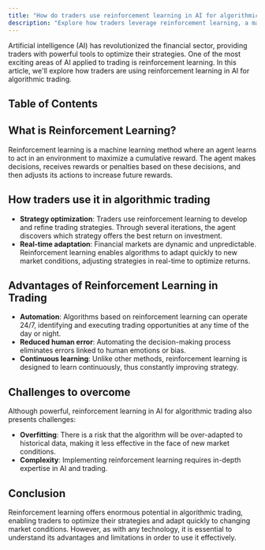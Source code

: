 ```yaml
---
title: "How do traders use reinforcement learning in AI for algorithmic trading?"
description: "Explore how traders leverage reinforcement learning, a machine learning method, in AI for algorithmic trading to optimize strategies and adapt quickly to market conditions. Learn about strategy optimization, real-time adaptation, advantages, and challenges."
---
```




Artificial intelligence (AI) has revolutionized the financial sector, providing traders with powerful tools to optimize their strategies. One of the most exciting areas of AI applied to trading is reinforcement learning. In this article, we'll explore how traders are using reinforcement learning in AI for algorithmic trading.


## Table of Contents

## What is Reinforcement Learning?

Reinforcement learning is a machine learning method where an agent learns to act in an environment to maximize a cumulative reward. The agent makes decisions, receives rewards or penalties based on these decisions, and then adjusts its actions to increase future rewards.

## How traders use it in algorithmic trading

- **Strategy optimization**: Traders use reinforcement learning to develop and refine trading strategies. Through several iterations, the agent discovers which strategy offers the best return on investment.
- **Real-time adaptation**: Financial markets are dynamic and unpredictable. Reinforcement learning enables algorithms to adapt quickly to new market conditions, adjusting strategies in real-time to optimize returns.

## Advantages of Reinforcement Learning in Trading

- **Automation**: Algorithms based on reinforcement learning can operate 24/7, identifying and executing trading opportunities at any time of the day or night.
- **Reduced human error**: Automating the decision-making process eliminates errors linked to human emotions or bias.
- **Continuous learning**: Unlike other methods, reinforcement learning is designed to learn continuously, thus constantly improving strategy.

## Challenges to overcome

Although powerful, reinforcement learning in AI for algorithmic trading also presents challenges:

- **Overfitting**: There is a risk that the algorithm will be over-adapted to historical data, making it less effective in the face of new market conditions.
- **Complexity**: Implementing reinforcement learning requires in-depth expertise in AI and trading.

## Conclusion

Reinforcement learning offers enormous potential in algorithmic trading, enabling traders to optimize their strategies and adapt quickly to changing market conditions. However, as with any technology, it is essential to understand its advantages and limitations in order to use it effectively.
